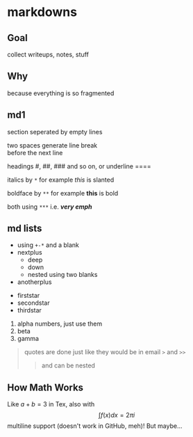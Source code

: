 # markdowns

## Goal

collect writeups, notes, stuff

## Why

because everything is so fragmented

## md1

section seperated by empty lines

two spaces generate line break  
before the next line

headings #, ##, ### and so on, or underline ====

italics by `*` for example *this* is slanted

boldface by `**` for example **this** is bold

both using `***` i.e. ***very emph***

## md lists

+ using `+-*` and a blank
+ nextplus
  - deep
  - down
  - nested using two blanks
+ anotherplus

* firststar
* secondstar
* thirdstar

1. alpha numbers, just use them
1. beta
1. gamma

>quotes are done just like
>they would be in email `>` and `>>`
>>and can be nested
>>

## How Math Works

Like $a+b=3$ in Tex, also with
$$
\int f(x) dx = 2\pi i
$$
multiline support (doesn't work in GitHub, meh)!
But maybe...